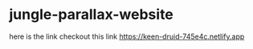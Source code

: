 # jungle-parallax-website


here is the link checkout this link
https://keen-druid-745e4c.netlify.app
